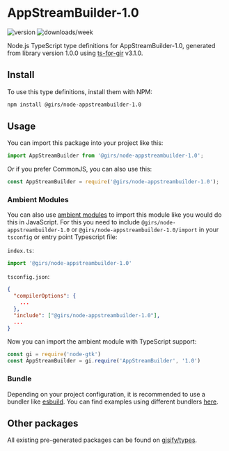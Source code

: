 
# AppStreamBuilder-1.0

![version](https://img.shields.io/npm/v/@girs/node-appstreambuilder-1.0)
![downloads/week](https://img.shields.io/npm/dw/@girs/node-appstreambuilder-1.0)


Node.js TypeScript type definitions for AppStreamBuilder-1.0, generated from library version 1.0.0 using [ts-for-gir](https://github.com/gjsify/ts-for-gir) v3.1.0.


## Install

To use this type definitions, install them with NPM:
```bash
npm install @girs/node-appstreambuilder-1.0
```

## Usage

You can import this package into your project like this:
```ts
import AppStreamBuilder from '@girs/node-appstreambuilder-1.0';
```

Or if you prefer CommonJS, you can also use this:
```ts
const AppStreamBuilder = require('@girs/node-appstreambuilder-1.0');
```

### Ambient Modules

You can also use [ambient modules](https://github.com/gjsify/ts-for-gir/tree/main/packages/cli#ambient-modules) to import this module like you would do this in JavaScript.
For this you need to include `@girs/node-appstreambuilder-1.0` or `@girs/node-appstreambuilder-1.0/import` in your `tsconfig` or entry point Typescript file:

`index.ts`:
```ts
import '@girs/node-appstreambuilder-1.0'
```

`tsconfig.json`:
```json
{
  "compilerOptions": {
    ...
  },
  "include": ["@girs/node-appstreambuilder-1.0"],
  ...
}
```

Now you can import the ambient module with TypeScript support: 

```ts
const gi = require('node-gtk')
const AppStreamBuilder = gi.require('AppStreamBuilder', '1.0')
```


### Bundle

Depending on your project configuration, it is recommended to use a bundler like [esbuild](https://esbuild.github.io/). You can find examples using different bundlers [here](https://github.com/gjsify/ts-for-gir/tree/main/examples).

## Other packages

All existing pre-generated packages can be found on [gjsify/types](https://github.com/gjsify/types).

